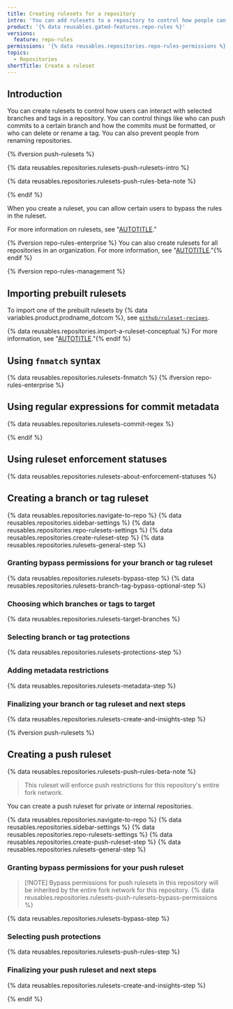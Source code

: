 ```yaml
---
title: Creating rulesets for a repository
intro: 'You can add rulesets to a repository to control how people can interact with specific branches and tags.'
product: '{% data reusables.gated-features.repo-rules %}'
versions:
  feature: repo-rules
permissions: '{% data reusables.repositories.repo-rules-permissions %}'
topics:
  - Repositories
shortTitle: Create a ruleset
---
```


## Introduction

You can create rulesets to control how users can interact with selected branches and tags in a repository. You can control things like who can push commits to a certain branch and how the commits must be formatted, or who can delete or rename a tag. You can also prevent people from renaming repositories.

{% ifversion push-rulesets %}

{% data reusables.repositories.rulesets-push-rulesets-intro %}

{% data reusables.repositories.rulesets-push-rules-beta-note %}

{% endif %}

When you create a ruleset, you can allow certain users to bypass the rules in the ruleset.

For more information on rulesets, see "[AUTOTITLE](/repositories/configuring-branches-and-merges-in-your-repository/managing-rulesets/about-rulesets)."

{% ifversion repo-rules-enterprise %}
You can also create rulesets for all repositories in an organization. For more information, see "[AUTOTITLE](/organizations/managing-organization-settings/creating-rulesets-for-repositories-in-your-organization)."{% endif %}

{% ifversion repo-rules-management %}

## Importing prebuilt rulesets

To import one of the prebuilt rulesets by {% data variables.product.prodname_dotcom %}, see [`github/ruleset-recipes`](https://github.com/github/ruleset-recipes).

{% data reusables.repositories.import-a-ruleset-conceptual %} For more information, see "[AUTOTITLE](/organizations/managing-organization-settings/managing-rulesets-for-repositories-in-your-organization#using-ruleset-history)."{% endif %}

## Using `fnmatch` syntax

{% data reusables.repositories.rulesets-fnmatch %}
{% ifversion repo-rules-enterprise %}

## Using regular expressions for commit metadata

{% data reusables.repositories.rulesets-commit-regex %}

{% endif %}

## Using ruleset enforcement statuses

{% data reusables.repositories.rulesets-about-enforcement-statuses %}

## Creating a branch or tag ruleset

{% data reusables.repositories.navigate-to-repo %}
{% data reusables.repositories.sidebar-settings %}
{% data reusables.repositories.repo-rulesets-settings %}
{% data reusables.repositories.create-ruleset-step %}
{% data reusables.repositories.rulesets-general-step %}

### Granting bypass permissions for your branch or tag ruleset

{% data reusables.repositories.rulesets-bypass-step %}
{% data reusables.repositories.rulesets-branch-tag-bypass-optional-step %}

### Choosing which branches or tags to target

{% data reusables.repositories.rulesets-target-branches %}

### Selecting branch or tag protections

{% data reusables.repositories.rulesets-protections-step %}

### Adding metadata restrictions

{% data reusables.repositories.rulesets-metadata-step %}

### Finalizing your branch or tag ruleset and next steps

{% data reusables.repositories.rulesets-create-and-insights-step %}

{% ifversion push-rulesets %}

## Creating a push ruleset

{% data reusables.repositories.rulesets-push-rules-beta-note %}
>
> This ruleset will enforce push restrictions for this repository's entire fork network.

You can create a push ruleset for private or internal repositories.

{% data reusables.repositories.navigate-to-repo %}
{% data reusables.repositories.sidebar-settings %}
{% data reusables.repositories.repo-rulesets-settings %}
{% data reusables.repositories.create-push-ruleset-step %}
{% data reusables.repositories.rulesets-general-step %}

### Granting bypass permissions for your push ruleset

>[!NOTE] Bypass permissions for push rulesets in this repository will be inherited by the entire fork network for this repository. {% data reusables.repositories.rulesets-push-rulesets-bypass-permissions %}

{% data reusables.repositories.rulesets-bypass-step %}

### Selecting push protections

{% data reusables.repositories.rulesets-push-rules-step %}

### Finalizing your push ruleset and next steps

{% data reusables.repositories.rulesets-create-and-insights-step %}

{% endif %}
